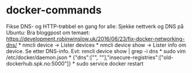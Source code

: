 # docker-commands

Fikse DNS- og HTTP-trøbbel en gang for alle:
Sjekke nettverk og DNS på Ubuntu:
Bra bloggpost om temaet: https://development.robinwinslow.uk/2016/06/23/fix-docker-networking-dns/
	* nmcli device -> Lister devices
	* nmcli device show <name> -> Lister info om device. Se etter DNS-info.
Evt: nmcli device show | grep -i dns
	* sudo vim /etc/docker/daemon.json
	* {"dns":["<ipaddr1>", "<ipaddr2>"],"insecure-registries":["old-dockerhub.spk.no:5000"]}
	* sudo service docker restart
